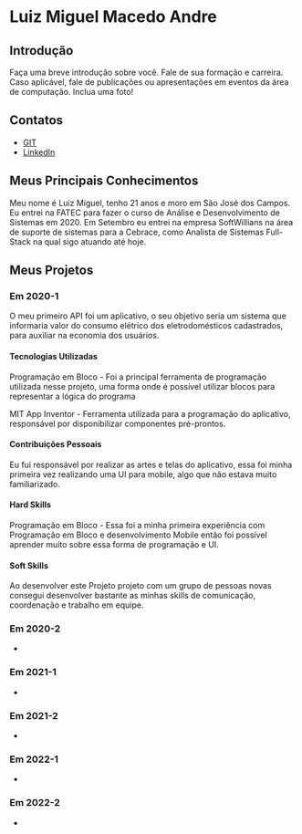 # Luiz Miguel Macedo Andre

## Introdução

Faça uma breve introdução sobre você. Fale de sua formação e carreira. Caso aplicável, fale de publicações ou apresentações em eventos da área de computação. Inclua uma foto!

## Contatos
* [GIT](https://github.com/Salitop)
* [LinkedIn](https://www.linkedin.com/in/luiz-miguel-475347193/)

## Meus Principais Conhecimentos
Meu nome é Luiz Miguel, tenho 21 anos e moro em São José dos Campos. Eu entrei na FATEC para fazer o curso de Análise e Desenvolvimento de Sistemas em 2020. Em Setembro eu entrei na empresa SoftWillians na área de suporte de sistemas para a Cebrace, como Analista de Sistemas Full-Stack na qual sigo atuando até hoje.


## Meus Projetos

### Em 2020-1
O meu primeiro API foi um aplicativo, o seu objetivo seria um sistema que informaria valor do consumo elétrico dos eletrodomésticos cadastrados, para auxiliar na economia dos usuários.

#### Tecnologias Utilizadas
Programação em Bloco - Foi a principal ferramenta de programação utilizada nesse projeto, uma forma onde é possível utilizar blocos para representar a lógica do programa

MIT App Inventor - Ferramenta utilizada para a programação do aplicativo, responsável por disponibilizar componentes pré-prontos.

#### Contribuições Pessoais
Eu fui responsável por realizar as artes e telas do aplicativo, essa foi minha primeira vez realizando uma UI para mobile, algo que não estava muito familiarizado.

#### Hard Skills
Programação em Bloco - Essa foi a minha primeira experiência com Programação em Bloco e desenvolvimento Mobile então foi possível aprender muito sobre essa forma de programação e UI.

#### Soft Skills
Ao desenvolver este Projeto projeto com um grupo de pessoas novas consegui desenvolver bastante as minhas skills de comunicação, coordenação e trabalho em equipe.

### Em 2020-2
-

### Em 2021-1
-

### Em 2021-2
-

### Em 2022-1
-

### Em 2022-2
-




